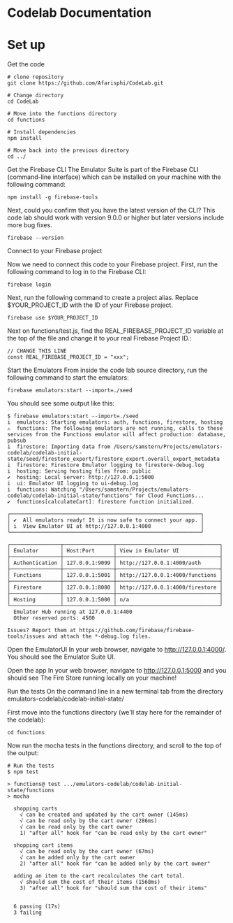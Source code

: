 # Codelab Documentation

# Set up

Get the code

```
# clone repository
git clone https://github.com/Afarisphi/CodeLab.git

# Change directory
cd CodeLab

# Move into the functions directory
cd functions

# Install dependencies
npm install

# Move back into the previous directory
cd ../
```

Get the Firebase CLI
The Emulator Suite is part of the Firebase CLI (command-line interface) which can be installed on your machine with the following command:

```
npm install -g firebase-tools
```
Next, could you confirm that you have the latest version of the CLI? This code lab should work with version 9.0.0 or higher but later versions include more bug fixes.

```
firebase --version
```

Connect to your Firebase project

Now we need to connect this code to your Firebase project. First, run the following command to log in to the Firebase CLI:
```
firebase login
```

Next, run the following command to create a project alias. Replace $YOUR_PROJECT_ID with the ID of your Firebase project.
```
firebase use $YOUR_PROJECT_ID
```
Next on functions/test.js, find the REAL_FIREBASE_PROJECT_ID variable at the top of the file and change it to your real Firebase Project ID.:
```
// CHANGE THIS LINE
const REAL_FIREBASE_PROJECT_ID = "xxx";
```


Start the Emulators
From inside the code lab source directory, run the following command to start the emulators:

```
firebase emulators:start --import=./seed
```

You should see some output like this:

```
$ firebase emulators:start --import=./seed
i  emulators: Starting emulators: auth, functions, firestore, hosting
⚠  functions: The following emulators are not running, calls to these services from the Functions emulator will affect production: database, pubsub
i  firestore: Importing data from /Users/samstern/Projects/emulators-codelab/codelab-initial-state/seed/firestore_export/firestore_export.overall_export_metadata
i  firestore: Firestore Emulator logging to firestore-debug.log
i  hosting: Serving hosting files from: public
✔  hosting: Local server: http://127.0.0.1:5000
i  ui: Emulator UI logging to ui-debug.log
i  functions: Watching "/Users/samstern/Projects/emulators-codelab/codelab-initial-state/functions" for Cloud Functions...
✔  functions[calculateCart]: firestore function initialized.

┌─────────────────────────────────────────────────────────────┐
│ ✔  All emulators ready! It is now safe to connect your app. │
│ i  View Emulator UI at http://127.0.0.1:4000                │
└─────────────────────────────────────────────────────────────┘

┌────────────────┬────────────────┬─────────────────────────────────┐
│ Emulator       │ Host:Port      │ View in Emulator UI             │
├────────────────┼────────────────┼─────────────────────────────────┤
│ Authentication │ 127.0.0.1:9099 │ http://127.0.0.1:4000/auth      │
├────────────────┼────────────────┼─────────────────────────────────┤
│ Functions      │ 127.0.0.1:5001 │ http://127.0.0.1:4000/functions │
├────────────────┼────────────────┼─────────────────────────────────┤
│ Firestore      │ 127.0.0.1:8080 │ http://127.0.0.1:4000/firestore │
├────────────────┼────────────────┼─────────────────────────────────┤
│ Hosting        │ 127.0.0.1:5000 │ n/a                             │
└────────────────┴────────────────┴─────────────────────────────────┘
  Emulator Hub running at 127.0.0.1:4400
  Other reserved ports: 4500

Issues? Report them at https://github.com/firebase/firebase-tools/issues and attach the *-debug.log files.
```

Open the EmulatorUI
In your web browser, navigate to http://127.0.0.1:4000/. You should see the Emulator Suite UI.

Open the app
In your web browser, navigate to http://127.0.0.1:5000 and you should see The Fire Store running locally on your machine!

Run the tests
On the command line in a new terminal tab from the directory emulators-codelab/codelab-initial-state/

First move into the functions directory (we'll stay here for the remainder of the codelab):

```
cd functions
```

Now run the mocha tests in the functions directory, and scroll to the top of the output:

```
# Run the tests
$ npm test

> functions@ test .../emulators-codelab/codelab-initial-state/functions
> mocha

  shopping carts
    √ can be created and updated by the cart owner (145ms)
    √ can be read only by the cart owner (286ms)
    √ can be read only by the cart owner
    1) "after all" hook for "can be read only by the cart owner"

  shopping cart items
    √ can be read only by the cart owner (67ms)
    √ can be added only by the cart owner
    2) "after all" hook for "can be added only by the cart owner"

  adding an item to the cart recalculates the cart total.
    √ should sum the cost of their items (1568ms)
    3) "after all" hook for "should sum the cost of their items"


  6 passing (17s)
  3 failing
```
